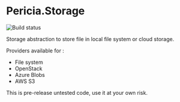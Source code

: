 # Pericia.Storage

![Build status](https://pericia.visualstudio.com/_apis/public/build/definitions/253f7931-f366-41ab-9621-ac660e3970d2/3/badge)

Storage abstraction to store file in local file system or cloud storage. 

Providers available for :

- File system
- OpenStack
- Azure Blobs
- AWS S3

This is pre-release untested code, use it at your own risk.
